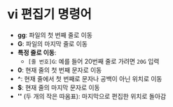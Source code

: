 # vi 편집기 명령어

- **gg**: 파일의 첫 번째 줄로 이동
- **G**: 파일의 마지막 줄로 이동
- **특정 줄로 이동**: 
  - `[줄 번호]G`: 예를 들어 20번째 줄로 가려면 `20G` 입력
- **0**: 현재 줄의 첫 번째 문자로 이동
- **^**: 현재 줄에서 첫 번째로 문자나 공백이 아닌 위치로 이동
- **$**: 현재 줄의 마지막 문자로 이동
- **''** (두 개의 작은 따옴표): 마지막으로 편집한 위치로 돌아감

